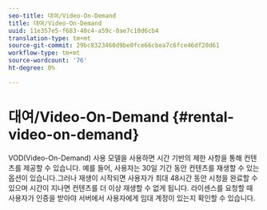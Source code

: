 ```yaml
---
seo-title: 대여/Video-On-Demand
title: 대여/Video-On-Demand
uuid: 11e357e5-f683-40c4-a59c-0ae7c10d6cb4
translation-type: tm+mt
source-git-commit: 29bc8323460d9be0fce66cbea7c6fce46df20d61
workflow-type: tm+mt
source-wordcount: '76'
ht-degree: 0%

---
```



# 대여/Video-On-Demand {#rental-video-on-demand}

VOD(Video-On-Demand) 사용 모델을 사용하면 시간 기반의 제한 사항을 통해 컨텐츠를 제공할 수 있습니다. 예를 들어, 사용자는 30일 기간 동안 컨텐츠를 재생할 수 있는 옵션이 있습니다.그러나 재생이 시작되면 사용자가 최대 48시간 동안 시청을 완료할 수 있으며 시간이 지나면 컨텐츠를 더 이상 재생할 수 없게 됩니다. 라이센스를 요청할 때 사용자가 인증을 받아야 서버에서 사용자에게 임대 계정이 있는지 확인할 수 있습니다.
